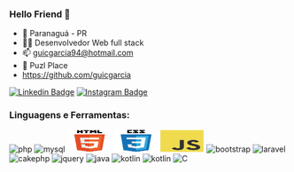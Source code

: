 ### Hello Friend 👋

<!--
**guicgarcia/guicgarcia** is a ✨ _special_ ✨ repository because its `README.md` (this file) appears on your GitHub profile.

Here are some ideas to get you started:
-->

- 📍 Paranaguá - PR
- 👨‍💻 Desenvolvedor Web full stack
- 📫 guicgarcia94@hotmail.com
- :office: Puzl Place
- https://github.com/guicgarcia

[![Linkedin Badge](https://img.shields.io/badge/-LinkedIn-blue?style=flat-square&logo=Linkedin&logoColor=white&link=https://www.linkedin.com/in/guilherme-chaves-garcia/)](https://www.linkedin.com/in/guilherme-chaves-garcia/)
[![Instagram Badge](https://img.shields.io/badge/-Instagram-violet?style=flat-square&logo=Instagram&logoColor=white&link=https://www.instagram.com/guicgarcia94/)](https://www.instagram.com/guicgarcia94/)

<h3 align="left">Linguagens e Ferramentas:</h3>
<p>
<img src="https://www.vectorlogo.zone/logos/php/php-ar21.svg" alt="php" width="80" height="40">
<img src="https://www.vectorlogo.zone/logos/mysql/mysql-ar21.svg" alt="mysql" width="80" height="40">
<img src="https://raw.githubusercontent.com/devicons/devicon/master/icons/html5/html5-original-wordmark.svg" alt="html" width="80" height="40">
<img src="https://raw.githubusercontent.com/devicons/devicon/master/icons/css3/css3-original-wordmark.svg" alt="css" width="80" height="40">
<img src="https://raw.githubusercontent.com/devicons/devicon/master/icons/javascript/javascript-original.svg" alt="javascript" width="80" height="40">
<img src="https://www.vectorlogo.zone/logos/getbootstrap/getbootstrap-ar21.svg" alt="bootstrap" width="80" height="40">
<img src="https://www.vectorlogo.zone/logos/laravel/laravel-ar21.svg" alt="laravel" width="80" height="40">
<img src="https://upload.wikimedia.org/wikipedia/en/9/9a/Cake-logo.png" alt="cakephp" width="80" height="40">
<img src="https://www.vectorlogo.zone/logos/jquery/jquery-ar21.svg" alt="jquery" width="80" height="40">
<img src="https://www.palpitedigital.com/y/4513/java-e1561385686305.jpeg" alt="java" width="80" height="40">
<img src="https://brandslogos.com/wp-content/uploads/thumbs/kotlin-logo-vector.svg" alt="kotlin" width="80" height="40">
<img src="https://logospng.org/wp-content/uploads/vue-js.png" alt="kotlin" width="80" height="40">
  <img src="https://img2.gratispng.com/20171217/033/letter-c-png-5a36954d474e54.1991877715135266052921.jpg" alt="C" width="60" height="40">
</p>
